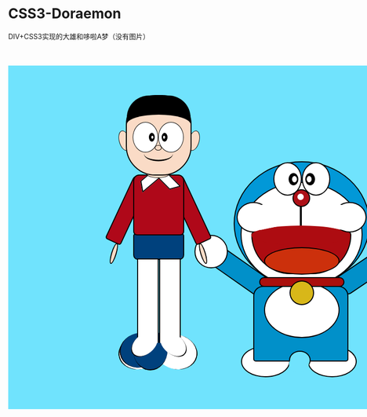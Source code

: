 # CSS3-Doraemon
DIV+CSS3实现的大雄和哆啦A梦（没有图片）
<!DOCTYPE html>
<html>
<head lang="en">
    <meta charset="UTF-8">
    <title>Doraemon</title>
    <style>
       #main{
    width:800px;
    height:600px;
    margin:50px auto;
    padding:50px 100px;
    background:#70E3FD;
}
.content-left,.content-right{
    float:left;
    overflow:hidden;
    position: relative;
    padding:10px 50px;
    height:600px;
    width:200px;
}
.content-left{
    margin-left:50px;
}
.content-right{
    padding: 0 100px;
    width:300px;
    margin-left:-90px;
    margin-top:25px;
}
.head{
    position:relative;
    left:40px;
    float:left;
    width:130px;
    height:160px;
    border:2px solid black;
    -webkit-border-radius:60px;
    -moz-border-radius:60px;
    border-radius: 60px;
    position:relative;
    z-index:30;
    background:#fadbc6;
}
.hair1{
    position: absolute;
    top:-1px;
    left:0;
    z-index:5;
    width:130px;
    height:60px;
    background:black;
    -webkit-border-radius:45px 45px 5px 0;
    -moz-border-radius:45px 45px 5px 0;
    border-radius:45px 45px 5px 0;
}
.hair1>span:last-child,
.hair1>span:first-child{
    position:absolute;
    width:20px;
    height:20px;
    -webkit-border-radius:20px 0px 20px 0;
    -moz-border-radius:20px 0px 20px 0;
    border-radius: 20px 0px 20px 0;

}
.hair1>span:first-child{
    top:20px;
    left:112px;
    border-top:1px solid black;
    border-left:1px solid black;
    -webkit-transform: rotate(30deg) ;
    -moz-transform: rotate(30deg);
    -ms-transform: rotate(30deg);
    -o-transform: rotate(30deg);
    transform:rotate(30deg) ;
}
.hair1>span:last-child{
    top:12px;
    left:105px;
    border-bottom:1px solid black;
    border-right:1px solid black;
    -webkit-transform: rotate(-10deg) ;
    -moz-transform: rotate(-10deg);
    -ms-transform: rotate(-10deg);
    -o-transform: rotate(-10deg);
    transform:rotate(-10deg) ;
}
.hair2{
    position: absolute;
    top:38px;
    left:0;
    z-index:10;
    width:130px;
    height:40px;
    background:#fadbc6;
    -webkit-border-radius:50%;
    -moz-border-radius: 50%;
    border-radius:50%;
}
.face{
    z-index:20;
    position:absolute;
    top:53px;
    left:0;
    width:120px;
    height:90px;
    -webkit-border-radius:0 0 60px 60px;
    -moz-border-radius: 0 0 60px 60px;
    border-radius: 0 0 60px 60px;
}
.hair2>span:first-child,
.hair2>span:last-child{
    position:absolute;
    width:40px;
    -webkit-border-radius:50%;
    -moz-border-radius: 50%;
    border-radius: 50%;
}
.hair2>span:first-child{
    top:9px;
    left:15px;
    border-top: 2px solid black;
    border-left: 2px solid black;
    -webkit-transform: rotate(-16deg);
    -moz-transform: rotate(-16deg);
    -ms-transform: rotate(-16deg);
    -o-transform: rotate(-16deg);
    transform: rotate(-16deg);
}
.hair2>span:last-child{
    top:10px;
    left:80px;
    border-top: 2px solid black;
    border-left: 2px solid black;
    -webkit-transform: rotate(20deg);
    -moz-transform: rotate(20deg);
    -ms-transform: rotate(20deg);
    -o-transform: rotate(20deg);
    transform: rotate(20deg);
}
.left-eye,
.right-eye{
    position: absolute;
    top:0;
    width:50px;
    height:60px;
    -webkit-border-radius:50%;
    -moz-border-radius: 50%;
    border-radius: 50%;
    background: #fff;
    border:1px solid black;
}
.left-eye{
    left:12px;
}
.right-eye{
    right:4px;
}
.left-eye-blackball,
.right-eye-blackball{
    position: absolute;
    top:21px;
    width:12px;
    height:18px;
    background:black;
    -webkit-border-radius:50%;
    -moz-border-radius: 50%;
    border-radius: 50%;
}
.left-eye-blackball{
    right:6px;
}
.right-eye-blackball{
    left:6px;
    top:21px;
}
.right-eye-ball,
.left-eye-ball{
    position: absolute;
    top:6px;
    width:4px;
    height:6px;
    background:#fff;
    -webkit-border-radius:50%;
    -moz-border-radius: 50%;
    border-radius: 50%;
}
.left-eye-ball{
    right:3px;
}
.right-eye-ball{
    left:3px;
}
.nose{
    position:absolute;
    bottom:32px;
    left:57px;
    width:12px;
    height:9px;
    background:transparent;
    -webkit-border-radius:50%;
    -moz-border-radius: 50%;
    border-radius: 50%;
    border:1px solid black;
}
.mouth{
    position:absolute;
    bottom:10px;
    left:35px;
    width:59px;
    height:27px;
    background:transparent;
    -webkit-border-radius:50%;
    -moz-border-radius: 50%;
    border-radius: 50%;
    border-bottom:3px solid black;
    border-top:none;
}
.left-ear,
.right-ear{
    position:absolute;
    top:82px;
    right:60px;
    z-index:10;
    border:1px solid black;
    width:20px;
    height:40px;
    -webkit-border-radius:50%;
    -moz-border-radius: 50%;
    border-radius: 50%;
    background:#fadbc6;
}
.left-ear{
    left:76px;
    -webkit-transform: rotate(-15deg);
    -moz-transform: rotate(-15deg);
    -ms-transform: rotate(-15deg);
    -o-transform: rotate(-15deg);
    transform: rotate(-15deg);
}
.right-ear{
    right:60px;
    -webkit-transform: rotate(15deg);
    -moz-transform: rotate(15deg);
    -ms-transform: rotate(15deg);
    -o-transform: rotate(15deg);
    transform: rotate(15deg);
}
.left-ear>span:first-child,
.left-ear>span:last-child{
    border:1px solid black;
    width:5px;
    position:relative;
    top:13px;
    left:5px;
}
.left-ear>span:first-child{
    width:8px;
    top:7px;
    left:8px;
}
.left-ear>span:last-child{
    width:5px;
    top:13px;
    left:5px;
}
.right-ear>span:first-child,
.right-ear>span:last-child{
    border:1px solid black;
    position:relative;
    left:8px;
}
.right-ear>span:first-child{
    width:8px;
    top:7px;
}
.right-ear>span:last-child{
    width:5px;
    top:13px;
}
.neck{
    position:absolute;
    top:-10px;
    left:82px;
    width:45px;
    height:15px;
    border-radius:50%;
    border:1px solid black;
    background:#fadbc6;
    z-index:40;
}
.part-body{
    position: relative;
    margin-top:162px;
    z-index:10;
}
.tripe{
    position: absolute;
    top:0;
    left:55px;;
    width:100px;
    height:120px;
    background:#AF0819;
    border:2px solid black;
    -webkit-border-radius:12px 12px 8px 8px;
    -moz-border-radius: 12px 12px 8px 8px;
    border-radius: 12px 12px 8px 8px;
    z-index:20;
}
.right-neckline,
.left-neckline{
    position: absolute;
    width:20px;
    height:35px;
    background:#fff;
    border:2px solid black;
}
.left-neckline{
    position: absolute;
    top:-11px;
    left:20px;
    -webkit-transform: rotate(80deg) skew(30deg);
    -moz-transform: rotate(80deg) skew(30deg);
    -ms-transform: rotate(80deg) skew(30deg);
    -o-transform: rotate(80deg) skew(30deg);
    transform: rotate(80deg) skew(30deg);
}
.right-neckline{
    top:-10px;
    right:20px;;
    -webkit-transform: rotate(-15deg) skew(30deg);
    -moz-transform: rotate(-15deg) skew(30deg);
    -ms-transform: rotate(-15deg) skew(30deg);
    -o-transform: rotate(-15deg) skew(30deg);
    transform: rotate(-15deg) skew(30deg);
}
.left-leg,
.right-leg{
    position: absolute;
    top:0;
    width:31px;
    height:140px;
    background:#AF0819;
    border:2px solid black;
    -webkit-border-radius:10px 10px 5px 5px;
    -moz-border-radius: 10px 10px 5px 5px;
    border-radius: 10px 10px 5px 5px;
    z-index:0;
}
.left-leg{
    left:26px;
    -webkit-transform: rotate(25deg);
    -moz-transform: rotate(25deg);
    -ms-transform: rotate(25deg);
    -o-transform: rotate(25deg);
    transform: rotate(25deg);
}
.right-leg{
    right:13px;
    -webkit-transform: rotate(-25deg);
    -moz-transform: rotate(-25deg);
    -ms-transform: rotate(-25deg);
    -o-transform: rotate(-25deg);
    transform: rotate(-25deg);
}
.right-hand,.left-hand{
    position:relative;
}
.left-hand>div:first-child,
.right-hand>div:first-child{
    position: absolute;
    top:130px;
    width:28px;
    height:50px;
    border:2px solid black;
    background:#FADBC6;
    z-index:20;
}
.left-hand>div:first-child{
    left:-17px;
    border-right:none;
    -webkit-border-radius: 12px 5px 13px 25px;
    -moz-border-radius: 12px 5px 13px 25px;
    border-radius: 12px 5px 13px 25px;
    -webkit-transform: rotate(25deg);
    -moz-transform: rotate(25deg);
    -ms-transform: rotate(25deg);
    -o-transform: rotate(25deg);
    transform: rotate(25deg);
}
.right-hand>div:first-child{
    right:-30px;
    border-left:none;
    -webkit-border-radius: 5px 12px 25px 13px;
    -moz-border-radius: 5px 12px 25px 13px;
    border-radius: 5px 12px 25px 13px;
    -webkit-transform: rotate(-25deg);
    -moz-transform: rotate(-25deg);
    -ms-transform: rotate(-25deg);
    -o-transform: rotate(-25deg);
    transform: rotate(-25deg);
}
.left-hand>div:first-child span{
    position: absolute;
    width:7px;
    height:14px;
    border-right:2px solid black;
}
.left-hand>div:first-child span:first-child{
    bottom:5px;
    left:-3px;
}
.left-hand>div:first-child span:nth-child(2){
    height:20px;
    bottom:0;
    left:3px;
}
.left-hand>div:first-child span:nth-child(3){
    height:25px;
    bottom:0px;
    left:10px;
}
.left-hand>div:first-child span:nth-child(4){
    height:30px;
    bottom:2px;
    left:19px;
}
.right-hand>div:first-child span{
    position: absolute;
    width:7px;
    border-left:2px solid black;
}
.right-hand>div:first-child span:first-child{
    height:30px;
    bottom:2px;
    left:0px;
}
.right-hand>div:first-child span:nth-child(2){
    height:25px;
    bottom:0px;
    left:7px;
}
.right-hand>div:first-child span:nth-child(3){
    height:20px;
    bottom:0;
    left:14px;
}
.right-hand>div:first-child span:nth-child(4){
    height:14px;
    bottom:5px;
    left:21px;
}
.right-big-finger,
.big-finger{
    position: absolute;
    bottom:-183px;
    width:7px;
    height:40px;
    -webkit-border-radius: 50%;
    -moz-border-radius: 50%;
    border-radius: 50%;
    border:2px solid black;
    background:#FADBC6;
    z-index:5;
}
.big-finger{
    left:10px;
    -webkit-transform: rotate(17deg);
    -moz-transform: rotate(17deg);
    -ms-transform: rotate(17deg);
    -o-transform: rotate(17deg);
    transform: rotate(17deg);
    background:#FADBC6;
}
.right-big-finger{
    right:-3px;
    -webkit-transform: rotate(-17deg);
    -moz-transform: rotate(-17deg);
    -ms-transform: rotate(-17deg);
    -o-transform: rotate(-17deg);
    transform: rotate(-17deg);
    background:#FADBC6;
}
.shorts{
    position: absolute;
    top:120px;
    left:55px;
    width:100px;
    height:50px;
    background:#00417D;
    border:2px solid black;
    -webkit-border-radius: 5px 5px 10px 10px;
    -moz-border-radius: 5px 5px 10px 10px;
    border-radius: 5px 5px 10px 10px;
}
.shorts>span{
    position: absolute;
    bottom:0;
    left:0;
    width:50px;
    height:15px;
    border-right:2px solid black;
}
.leg1{
    position: relative;
    width:100%;
    left:55px;
    top:334px;
}
.left-leg1,
.right-leg1{
    position: absolute;
    bottom:-9px;
    width:40px;
    height:170px;
    background:#fff;
    border:2px solid black;
    border-bottom: none;
    z-index:20;
}
.right-leg1{
    right:103px;
}
.left-leg1{
    left:8px;
}
.left-leg1>div:first-child,
.right-leg1>div:first-child{
    position: absolute;
    top:0;
    left:0;
    width:40px;
    height:100px;
    background:#FADBC6;
    border-bottom:2px solid black;
    -webkit-border-radius: 0 0 3px 3px;
    -moz-border-radius: 0 0 3px 3px;
    border-radius: 0 0 3px 3px;
}
.foot-left,.foot-right{
    position: absolute;
    bottom:-43px;
    width:40px;
    height:60px;
    background:#fff;
    border-bottom:2px solid black;
    -webkit-border-radius: 50%;
    -moz-border-radius: 50%;
    border-radius: 50%;
}
.foot-left{
    left:3px;
    z-index:30;
    -webkit-transform: rotate(50deg);
    -moz-transform: rotate(50deg);
    -ms-transform: rotate(50deg);
    -o-transform: rotate(50deg);
    transform: rotate(50deg);
}
.foot-right{
    right:98px;
    z-index:40;
    -webkit-transform: rotate(-50deg);
    -moz-transform: rotate(-50deg);
    -ms-transform: rotate(-50deg);
    -o-transform: rotate(-50deg);
    transform: rotate(-50deg);
}
.foot-right-shoe,
.foot-left-shoe{
    position: absolute;
    bottom:-65px;
    width:70px;
    height:80px;
    background:#00417D;
    border-bottom:2px solid black;
    -webkit-border-radius: 50%;
    -moz-border-radius: 50%;
    border-radius: 50%;
    z-index:10;
}
.foot-left-shoe{
    left: -22px;
    -webkit-transform: rotate(76deg);
    -moz-transform: rotate(76deg);
    -ms-transform: rotate(76deg);
    -o-transform: rotate(76deg);
    transform: rotate(76deg);
}

.foot-right-shoe{
    right: 77px;
    -webkit-transform: rotate(-76deg);
    -moz-transform: rotate(-76deg);
    -ms-transform: rotate(-76deg);
    -o-transform: rotate(-76deg);
    transform: rotate(-76deg);
}
.foot-left-shoe1,.foot-right-shoe1 {
    position: absolute;
    bottom:-71px;
    width:70px;
    height:85px;
    background:#fff;
    border-bottom:2px solid black;
    -webkit-border-radius: 50%;
    -moz-border-radius: 50%;
    border-radius: 50%;
    z-index:5;
}
.foot-left-shoe1{
    left: -22px;
    -webkit-transform: rotate(76deg);
    -moz-transform: rotate(76deg);
    -ms-transform: rotate(76deg);
    -o-transform: rotate(76deg);
    transform: rotate(76deg);
}
.foot-right-shoe1{
    right: 77px;
    -webkit-transform: rotate(-76deg);
    -moz-transform: rotate(-76deg);
    -ms-transform: rotate(-76deg);
    -o-transform: rotate(-76deg);
    transform: rotate(-76deg);
}
.a-head{
    position:relative ;
    margin-top:120px;
    width:274px;
    height:250px;
    border:2px solid black;
    -webkit-border-radius: 50%;
    -moz-border-radius: 50%;
    border-radius: 50%;
    background: #0298D7;

}
.a-face{
    width:245px;
    height:210px;
    border:2px solid black;
    -webkit-border-radius: 50%;
    -moz-border-radius: 50%;
    border-radius: 50%;
    margin-top:40px;
    z-index:0;
    background: #fff;
    position: relative;
    left:12px;
}
.a-right-eye,.a-left-eye{
    position: absolute;
    top:0;
    width:54px;
    height:64px;
    border:2px solid black;
    -webkit-border-radius: 50%;
    -moz-border-radius: 50%;
    border-radius: 50%;
    background: #fff;
}
.a-left-eye{
    left:79px;
}
.a-right-eye{
    right:79px;
}
.a-right-blackball,.a-left-blackball{
    position: absolute;
    top:20px;
    width:20px;
    height:25px;
    background: black;
    -webkit-border-radius: 50%;
    -moz-border-radius: 50%;
    border-radius: 50%;
}
.a-left-blackball{
    right:5px;
}
.a-right-blackball{
    left:5px;
}
.a-right-ball,.a-left-ball{
    position: absolute;
    top:6px;
    width:10px;
    height:13px;
    background: #fff;
    -webkit-border-radius: 50%;
    -moz-border-radius: 50%;
    border-radius: 50%;
    z-index:10;
}
.a-left-ball{
    right:3px;
}
.a-right-ball{
    left:3px;
}
.a-nose{
    position: absolute;
    top:13px;
    left:104px;
    width:32px;
    height:32px;
    -webkit-border-radius: 50%;
    -moz-border-radius: 50%;
    border-radius: 50%;
    border:2px solid black;
    background:#AD1118;
    z-index:30;
}
.empty-nose{
    position: absolute;
    top:7px;
    left:8px;
    width:13px;
    height:13px;
    background: #fff;
    -webkit-border-radius: 50%;
    -moz-border-radius: 50%;
    border-radius: 50%;
}
.a-lip-right,
.a-lip-left{
    position: absolute;
    top:39px;
    width:65px;
    height:58px;
    border:2px solid black;
    -webkit-border-radius: 50%;
    -moz-border-radius: 50%;
    border-radius: 50%;
    z-index:10;
    background: #fff;
    z-index:10;
}
.a-lip-middle{
    position: absolute;
    left:20px;
    bottom:83px;
    width:200px;
    height:40px;
    background: #fff;
    -webkit-border-radius: 50%;
    -moz-border-radius: 50%;
    border-radius: 50%;
    z-index:10;
    background:#AD0C11;
}
.a-lip-left{
    left:-10px;
}
.a-lip-right{
    right:-10px;
}
.a-mustache-left,
.a-mustache-right{
    position: absolute;
    top:42px;
    width:48px;
    height:46px;
    border:2px solid transparent;
    z-index:20;
    background: #fff;
    -webkit-border-radius: 5px;
    -moz-border-radius: 5px;
    border-radius: 5px;
}
.a-mustache-left{
    left:30px;
    -webkit-transform: rotate(-12deg);
    -moz-transform: rotate(-12deg);
    -ms-transform: rotate(-12deg);
    -o-transform: rotate(-12deg);
    transform: rotate(-12deg);
}
.a-mustache-right{
    right:30px;
    -webkit-transform: rotate(12deg);
    -moz-transform: rotate(12deg);
    -ms-transform: rotate(12deg);
    -o-transform: rotate(12deg);
    transform: rotate(12deg);
}
.a-mustache-right>span:first-child,
.a-mustache-right>span:nth-child(2),
.a-mustache-right>span:nth-child(3),
.a-mustache-left>span:first-child,
.a-mustache-left>span:nth-child(2),
.a-mustache-left>span:nth-child(3){
    position:absolute;
    width:50px;
    border:2px solid black;
}
.a-mustache-right>span:first-child,
.a-mustache-right>span:nth-child(2),
.a-mustache-right>span:nth-child(3){
    right:0;
    left:0;
}
.a-mustache-left>span:first-child{
    right:-15px;
    top:-5px;
    -webkit-transform: rotate(22deg);
    -moz-transform: rotate(22deg);
    -ms-transform: rotate(22deg);
    -o-transform: rotate(22deg);
    transform: rotate(22deg);
}
.a-mustache-left>span:nth-child(2){
    right:-10px;
    top:10px;
    -webkit-transform: rotate(12deg);
    -moz-transform: rotate(12deg);
    -ms-transform: rotate(12deg);
    -o-transform: rotate(12deg);
    transform: rotate(12deg);
}
.a-mustache-left>span:nth-child(3){
    right:-10px;
    top:25px;
}
.a-mustache-right>span:first-child{
    left:-15px;
    top:-5px;
    -webkit-transform: rotate(-22deg);
    -moz-transform: rotate(-22deg);
    -ms-transform: rotate(-22deg);
    -o-transform: rotate(-22deg);
    transform: rotate(-22deg);
}
.a-mustache-right>span:nth-child(2){
    top:10px;
    left:-10px;
    -webkit-transform: rotate(-12deg);
    -moz-transform: rotate(-12deg);
    -ms-transform: rotate(-12deg);
    -o-transform: rotate(-12deg);
    transform: rotate(-12deg);
}
.a-mustache-right>span:nth-child(3){
    left:-10px;
    top:25px;
}
.groove{
    position: absolute;
    top:40px;
    left:119px;
    width:0px;
    height:46px;
    border:2px solid black;
}
.a-mouth{
    position: absolute;
    left:20px;
    bottom:24px;
    width:200px;
    height:84px;
    border:2px solid black;
    -webkit-border-radius: 10px 10px 100px 100px ;
    -moz-border-radius: 10px 10px 100px 100px ;
    border-radius: 10px 10px 100px 100px ;
    background:#AD0C11;
}
.a-tongue{
    position: absolute;
    bottom:-3px;
    width:150px;
    height:52px;
    border:2px solid black;
    -webkit-border-radius: 50%;
    -moz-border-radius: 50%;
    border-radius: 50%;
    left:24px;
    background: #CC300C;
}
.a-body{
    position: relative;
    left:40px;
    width:190px;
    height:150px;
    border:2px solid black;
    background:#0190C9;
    -webkit-border-radius: 20px 20px 5px 5px;
    -moz-border-radius: 20px 20px 5px 5px;
    border-radius: 20px 20px 5px 5px;
    z-index:10;
}
.a-neck{
    position:absolute;
    top:-20px;
    left:10px;
    width:170px;
    height:16px;
    border:2px solid black;
    background:#AA100D;
    -webkit-border-radius: 10px;
    -moz-border-radius: 10px;
    border-radius: 10px;
    z-index:10;
}
.a-bell{
    position:absolute;
    top:5px;
    left:60px;
    width:46px;
    height:46px;
    border:2px solid black;
    background:#D8B719;
    -webkit-border-radius: 50%;
    -moz-border-radius: 50%;
    border-radius: 50%;
    z-index:20;
}
.a-bell>span:first-child{
    position:absolute;
    top:15px;
    left:0;
    width:44px;
    height:3px;
    border:2px solid black;
    -webkit-border-radius: 7px;
    -moz-border-radius: 7px;
    border-radius: 7px;
}
.a-bell>span:nth-child(2){
    position:absolute;
    top:25px;
    left:19px;
    width:8px;
    height:8px;
    border:2px solid black;
    background: #57514B;
    -webkit-border-radius: 50%;
    -moz-border-radius: 50%;
    border-radius: 50%;
}
.a-bell>span:nth-child(3){
    position:absolute;
    top:35px;
    left:24px;
    height:13px;
    border-left:2px solid black;
}
.pocket{
    position: absolute;
    left:20px;
    top:-10px;
    width:150px;
    height:110px;
    border:2px solid black;
    -webkit-border-radius: 50%;
    -moz-border-radius: 50%;
    border-radius: 50%;
    background:#fff;
    z-index:0;
}
.pocket>span{
    position: absolute;
    left:20px;
    bottom:10px;
    width:110px;
    height:44px;
    border:2px solid black;
    -webkit-border-radius:0 0 50% 50%;
    -moz-border-radius:0 0 50% 50%;
    border-radius:0 0 50% 50%;
}
.a-middle{
    position: absolute;
    left:71px;
    bottom:-18px;
    width:40px;
    height:36px;
    border:2px solid black;
    border-bottom:none;
    -webkit-border-radius: 50%;
    -moz-border-radius: 50%;
    border-radius: 50%;
    background: #70E3FD;
}
.a-middle-up{
    position: absolute;
    left:113px;
    bottom:18px;
    width:40px;
    height:30px;
    background: #70E3FD;
    -webkit-border-radius: 40%;
    -moz-border-radius: 40%;
    border-radius: 40%;
    z-index:10;
}
.a-leg{
    width:150px;
    height:40px;
    position: relative;
}
.a-right-leg,
.a-left-leg{
    position: absolute;
    bottom: 8px;
    width:96px;
    height:60px;
    border:2px solid black;
    -webkit-border-radius: 50%;
    -moz-border-radius: 50%;
    border-radius: 50%;
    background: #fff;
}
.a-left-leg{
    left:15px;
}
.a-right-leg{
    right:-101px;
}
.a-right-side,
.a-left-side{
    position: absolute;
    bottom:200px;
    width:104px;
    height:140px;
    z-index:0;
}
.a-left-side{
    left:42px;
}
.a-right-side{
    right:62px;
}
.a-right-hand,
.a-left-hand{
    position: absolute;
    top:10px;
    width:64px;
    height:64px;
    border:2px solid black;
    background: #fff;
    -webkit-border-radius: 50%;
    -moz-border-radius: 50%;
    border-radius: 50%;
    z-index:30;
}
.a-left-hand{
    left:-22px;
}
.a-right-hand{
    right:-22px;
}
.a-right-leg1,
.a-left-leg1{
    position: absolute;
    bottom:-3px;
    width:40px;
    height:110px;
    border:2px solid black;
    background: #0190C9;
    -webkit-border-radius: 10px;
    -moz-border-radius: 10px;
    border-radius: 10px;
    z-index:20;
}
.a-left-leg1{
    left:50px;
    -webkit-transform: rotate(-55deg);
    -moz-transform: rotate(-55deg);
    -ms-transform: rotate(-55deg);
    -o-transform: rotate(-55deg);
    transform: rotate(-55deg);
}
.a-right-leg1{
    right:50px;
    -webkit-transform: rotate(56deg);
    -moz-transform: rotate(56deg);
    -ms-transform: rotate(56deg);
    -o-transform: rotate(56deg);
    transform: rotate(56deg);
    bottom:-2px;
}
    </style>
</head>
<body>
    <div id="main">
        <div class="content-left">
            <div class="left-ear">
                <span></span>
                <span></span>
            </div>
            <div class="right-ear">
                <span></span>
                <span></span>
            </div>
            <div class="head">
               <div class="hair1">
                   <span></span>
                   <span></span>
               </div>
                <div class="hair2">
                    <span></span>
                    <span></span>
                </div>
                <div class="face">
                    <div class="left-eye">
                        <div class="left-eye-blackball">
                            <div class="left-eye-ball"></div>
                        </div>
                    </div>
                    <div class="right-eye">
                        <div class="right-eye-blackball">
                            <div class="right-eye-ball"></div>
                        </div>
                    </div>
                    <div class="nose"></div>
                    <div class="mouth"></div>
                </div>
            </div>
            <div class="part-body">
                <div class="neck"></div>
                <div class="tripe">
                    <div class="left-neckline"></div>
                    <div class="right-neckline"></div>
                </div>
                <div class="shorts">
                    <span></span>
                </div>
                <div class="left-leg"></div>
                <div class="right-leg"></div>
            </div>
            <div class="leg1">
                <div class="left-leg1">
                    <div></div>
                </div>
                <div class="right-leg1">
                    <div></div>
                </div>
                <div class="foot-left"></div>
                <div class="foot-left-shoe"></div>
                <div class="foot-left-shoe1"></div>
                <div class="foot-right"></div>
                <div class="foot-right-shoe"></div>
                <div class="foot-right-shoe1"></div>
            </div>
            <div class="left-hand">
                <div>
                    <span></span>
                    <span></span>
                    <span></span>
                    <span></span>
                </div>
                <div class="big-finger"></div>
            </div>
            <div class="right-hand">
                <div>
                    <span></span>
                    <span></span>
                    <span></span>
                    <span></span>
                </div>
                <div class="right-big-finger"></div>
            </div>
        </div>
        <div class="content-right">
            <div class="a-head">
                <div class="a-face">
                    <div class="a-nose">
                        <div class="empty-nose"></div>
                    </div>
                    <div class="a-lip-left"></div>
                    <div class="a-lip-middle"></div>
                    <div class="a-mustache-left">
                        <span></span>
                        <span></span>
                        <span></span>
                    </div>
                    <div class="groove"></div>
                    <div class="a-lip-right"></div>
                    <div class="a-mustache-right">
                        <span></span>
                        <span></span>
                        <span></span>
                    </div>
                    <div class="a-mouth">
                        <div class="a-tongue"></div>
                    </div>
                </div>
                <div class="a-left-eye">
                    <div class="a-left-blackball">
                        <div class="a-left-ball"></div>
                    </div>
                </div>
                <div class="a-right-eye">
                    <div class="a-right-blackball">
                        <div class="a-right-ball"></div>
                    </div>
                </div>
            </div>
            <div class="a-body">
                <div class="a-neck">
                    <div class="a-bell">
                        <span></span>
                        <span></span>
                        <span></span>
                    </div>
                </div>
                <div class="pocket">
                    <span></span>
                </div>
                <div class="a-middle"></div>
            </div>
            <div class="a-left-side">
                <span class="a-left-hand"></span>
                 <span class="a-left-leg1"></span>
            </div>
            <div class="a-right-side">
                <span class="a-right-hand"></span>
                <span class="a-right-leg1"></span>
            </div>
            <div class="a-leg">
                <span class="a-left-leg"></span>
                <span class="a-middle-up"></span>
                <span class="a-right-leg"></span>
            </div>
        </div>
    </div>
</body>
</html>
